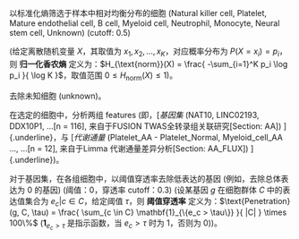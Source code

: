 以标准化熵筛选于样本中相对均衡分布的细胞 (Natural killer cell, Platelet, Mature endothelial cell, B cell, Myeloid cell, Neutrophil, Monocyte, Neural stem cell, Unknown) (cutoff: 0.5) 

(给定离散随机变量 $X$，其取值为 ${x_1, x_2,...,x_K}$，对应概率分布为 $P(X = x_i) = p_i$，则 **归一化香农熵** 定义为：$H_{\text{norm}}(X) = \frac{ -\sum_{i=1}^K p_i \log p_i }{ \log K }$，取值范围 $0 \leq H_{\text{norm}}(X) \leq 1$)。

去除未知细胞 (unknown)。

在选定的细胞中，分析两组 features (即，[_基因集_ (NAT10, LINC02193, DDX10P1, ...[n = 116], 来自于FUSION TWAS全转录组关联研究[Section: AA]) ]{.underline}，与 [_代谢通量_ (Platelet_AA - Platelet_Normal, Myeloid_cell_AA ..., ...[n = 12], 来自于Limma 代谢通量差异分析[Section: AA_FLUX]) ]{.underline})。

对于基因集，在各组细胞中，以阈值穿透率去除低表达的基因 (例如，去除总体表达为 0 的基因) (阈值：0，穿透率 cutoff：0.3) (设某基因 $g$ 在细胞群体 $C$ 中的表达值集合为 ${e_c | c \in C}$，给定阈值 $\tau$，则 **阈值穿透率** 定义为：$\text{Penetration}(g, C, \tau) = \frac{ \sum_{c \in C} \mathbf{1}_{\{e_c > \tau\}} }{ |C| } \times 100\%$ ($\mathbf{1}_{{e_c > \tau}}$ 是指示函数，当 $e_c > \tau$ 时为 1，否则为 0))。

